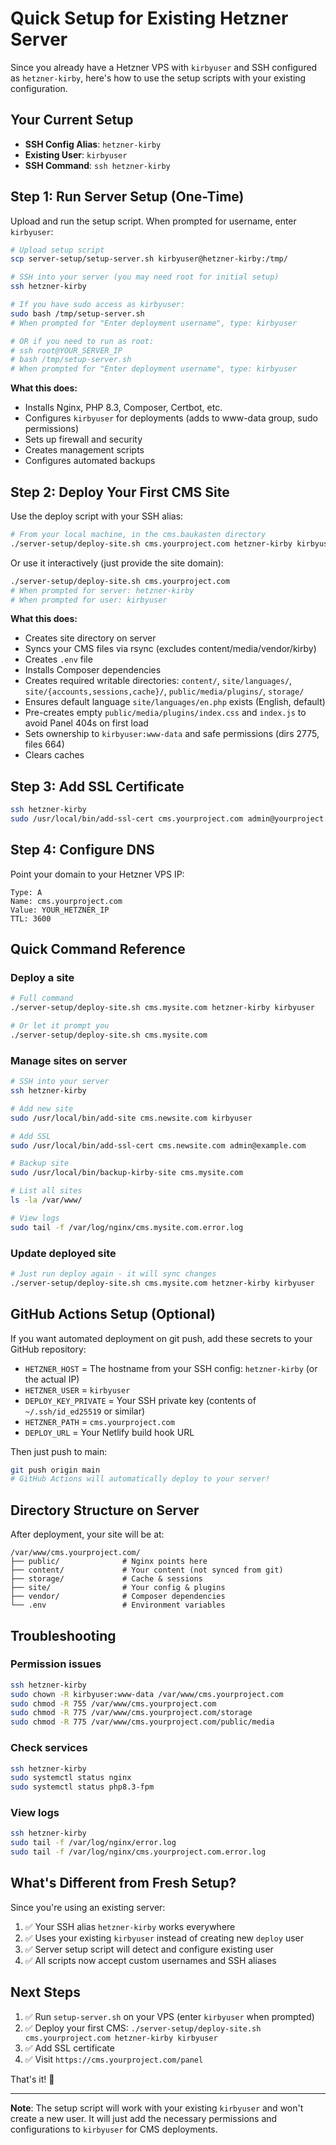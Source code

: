 # Quick Setup for Existing Hetzner Server

Since you already have a Hetzner VPS with `kirbyuser` and SSH configured as `hetzner-kirby`, here's how to use the setup scripts with your existing configuration.

## Your Current Setup

- **SSH Config Alias**: `hetzner-kirby`
- **Existing User**: `kirbyuser`
- **SSH Command**: `ssh hetzner-kirby`

## Step 1: Run Server Setup (One-Time)

Upload and run the setup script. When prompted for username, enter `kirbyuser`:

```bash
# Upload setup script
scp server-setup/setup-server.sh kirbyuser@hetzner-kirby:/tmp/

# SSH into your server (you may need root for initial setup)
ssh hetzner-kirby

# If you have sudo access as kirbyuser:
sudo bash /tmp/setup-server.sh
# When prompted for "Enter deployment username", type: kirbyuser

# OR if you need to run as root:
# ssh root@YOUR_SERVER_IP
# bash /tmp/setup-server.sh
# When prompted for "Enter deployment username", type: kirbyuser
```

**What this does:**
- Installs Nginx, PHP 8.3, Composer, Certbot, etc.
- Configures `kirbyuser` for deployments (adds to www-data group, sudo permissions)
- Sets up firewall and security
- Creates management scripts
- Configures automated backups

## Step 2: Deploy Your First CMS Site

Use the deploy script with your SSH alias:

```bash
# From your local machine, in the cms.baukasten directory
./server-setup/deploy-site.sh cms.yourproject.com hetzner-kirby kirbyuser
```

Or use it interactively (just provide the site domain):

```bash
./server-setup/deploy-site.sh cms.yourproject.com
# When prompted for server: hetzner-kirby
# When prompted for user: kirbyuser
```

**What this does:**
- Creates site directory on server
- Syncs your CMS files via rsync (excludes content/media/vendor/kirby)
- Creates `.env` file
- Installs Composer dependencies
- Creates required writable directories: `content/`, `site/languages/`, `site/{accounts,sessions,cache}/`, `public/media/plugins/`, `storage/`
- Ensures default language `site/languages/en.php` exists (English, default)
- Pre-creates empty `public/media/plugins/index.css` and `index.js` to avoid Panel 404s on first load
- Sets ownership to `kirbyuser:www-data` and safe permissions (dirs 2775, files 664)
- Clears caches

## Step 3: Add SSL Certificate

```bash
ssh hetzner-kirby
sudo /usr/local/bin/add-ssl-cert cms.yourproject.com admin@yourproject.com
```

## Step 4: Configure DNS

Point your domain to your Hetzner VPS IP:

```
Type: A
Name: cms.yourproject.com
Value: YOUR_HETZNER_IP
TTL: 3600
```

## Quick Command Reference

### Deploy a site

```bash
# Full command
./server-setup/deploy-site.sh cms.mysite.com hetzner-kirby kirbyuser

# Or let it prompt you
./server-setup/deploy-site.sh cms.mysite.com
```

### Manage sites on server

```bash
# SSH into your server
ssh hetzner-kirby

# Add new site
sudo /usr/local/bin/add-site cms.newsite.com kirbyuser

# Add SSL
sudo /usr/local/bin/add-ssl-cert cms.newsite.com admin@example.com

# Backup site
sudo /usr/local/bin/backup-kirby-site cms.mysite.com

# List all sites
ls -la /var/www/

# View logs
sudo tail -f /var/log/nginx/cms.mysite.com.error.log
```

### Update deployed site

```bash
# Just run deploy again - it will sync changes
./server-setup/deploy-site.sh cms.mysite.com hetzner-kirby kirbyuser
```

## GitHub Actions Setup (Optional)

If you want automated deployment on git push, add these secrets to your GitHub repository:

- `HETZNER_HOST` = The hostname from your SSH config: `hetzner-kirby` (or the actual IP)
- `HETZNER_USER` = `kirbyuser`
- `DEPLOY_KEY_PRIVATE` = Your SSH private key (contents of `~/.ssh/id_ed25519` or similar)
- `HETZNER_PATH` = `cms.yourproject.com`
- `DEPLOY_URL` = Your Netlify build hook URL

Then just push to main:

```bash
git push origin main
# GitHub Actions will automatically deploy to your server!
```

## Directory Structure on Server

After deployment, your site will be at:

```
/var/www/cms.yourproject.com/
├── public/              # Nginx points here
├── content/             # Your content (not synced from git)
├── storage/             # Cache & sessions
├── site/                # Your config & plugins
├── vendor/              # Composer dependencies
└── .env                 # Environment variables
```

## Troubleshooting

### Permission issues

```bash
ssh hetzner-kirby
sudo chown -R kirbyuser:www-data /var/www/cms.yourproject.com
sudo chmod -R 755 /var/www/cms.yourproject.com
sudo chmod -R 775 /var/www/cms.yourproject.com/storage
sudo chmod -R 775 /var/www/cms.yourproject.com/public/media
```

### Check services

```bash
ssh hetzner-kirby
sudo systemctl status nginx
sudo systemctl status php8.3-fpm
```

### View logs

```bash
ssh hetzner-kirby
sudo tail -f /var/log/nginx/error.log
sudo tail -f /var/log/nginx/cms.yourproject.com.error.log
```

## What's Different from Fresh Setup?

Since you're using an existing server:

1. ✅ Your SSH alias `hetzner-kirby` works everywhere
2. ✅ Uses your existing `kirbyuser` instead of creating new `deploy` user
3. ✅ Server setup script will detect and configure existing user
4. ✅ All scripts now accept custom usernames and SSH aliases

## Next Steps

1. ✅ Run `setup-server.sh` on your VPS (enter `kirbyuser` when prompted)
2. ✅ Deploy your first CMS: `./server-setup/deploy-site.sh cms.yourproject.com hetzner-kirby kirbyuser`
3. ✅ Add SSL certificate
4. ✅ Visit `https://cms.yourproject.com/panel`

That's it! 🎉

---

**Note**: The setup script will work with your existing `kirbyuser` and won't create a new user. It will just add the necessary permissions and configurations to `kirbyuser` for CMS deployments.

